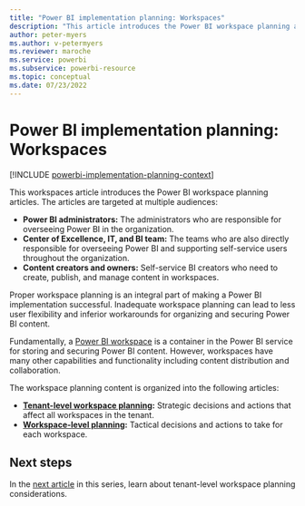 ```yaml
---
title: "Power BI implementation planning: Workspaces"
description: "This article introduces the Power BI workspace planning articles."
author: peter-myers
ms.author: v-petermyers
ms.reviewer: maroche
ms.service: powerbi
ms.subservice: powerbi-resource
ms.topic: conceptual
ms.date: 07/23/2022
---
```


# Power BI implementation planning: Workspaces

[!INCLUDE [powerbi-implementation-planning-context](includes/powerbi-implementation-planning-context.md)]

This workspaces article introduces the Power BI workspace planning articles. The articles are targeted at multiple audiences:

- **Power BI administrators:** The administrators who are responsible for overseeing Power BI in the organization.
- **Center of Excellence, IT, and BI team:** The teams who are also directly responsible for overseeing Power BI and supporting self-service users throughout the organization.
- **Content creators and owners:** Self-service BI creators who need to create, publish, and manage content in workspaces.

Proper workspace planning is an integral part of making a Power BI implementation successful. Inadequate workspace planning can lead to less user flexibility and inferior workarounds for organizing and securing Power BI content.

Fundamentally, a [Power BI workspace](/power-bi/collaborate-share/service-new-workspaces) is a container in the Power BI service for storing and securing Power BI content. However, workspaces have many other capabilities and functionality including content distribution and collaboration.

The workspace planning content is organized into the following articles:

- **[Tenant-level workspace planning](powerbi-implementation-planning-workspaces-tenant-level-planning.md):** Strategic decisions and actions that affect all workspaces in the tenant.
- **[Workspace-level planning](powerbi-implementation-planning-workspaces-workspace-level-planning.md):** Tactical decisions and actions to take for each workspace.

## Next steps

In the [next article](powerbi-implementation-planning-workspaces-tenant-level-planning.md) in this series, learn about tenant-level workspace planning considerations.
